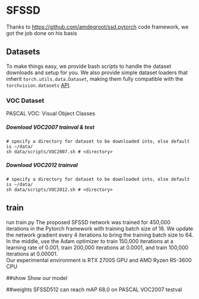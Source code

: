 # SFSSD
Thanks to https://github.com/amdegroot/ssd.pytorch code framework, we got the job done on his basis

## Datasets
To make things easy, we provide bash scripts to handle the dataset downloads and setup for you.  We also provide simple dataset loaders that inherit `torch.utils.data.Dataset`, making them fully compatible with the `torchvision.datasets` [API](http://pytorch.org/docs/torchvision/datasets.html).

### VOC Dataset
PASCAL VOC: Visual Object Classes

##### Download VOC2007 trainval & test
```Shell
# specify a directory for dataset to be downloaded into, else default is ~/data/
sh data/scripts/VOC2007.sh # <directory>
```

##### Download VOC2012 trainval
```Shell
# specify a directory for dataset to be downloaded into, else default is ~/data/
sh data/scripts/VOC2012.sh # <directory>
```
## train
run train.py
The proposed SFSSD network was trained for 450,000 iterations in the Pytorch framework with training batch size of 16. 
We update the network gradient every 4 iterations to bring the training batch size to 64. 
In the middle, use the Adam optimizer to train 150,000 iterations at a learning rate of 0.001, train 200,000 iterations at 0.0001, and train 100,000 iterations at 0.00001. \
Our experimental environment is RTX 2700S GPU and AMD Ryzen R5-3600 CPU


##show
Show our model


##weights
SFSSD512 can reach mAP 68.0 on PASCAL VOC2007 testval

